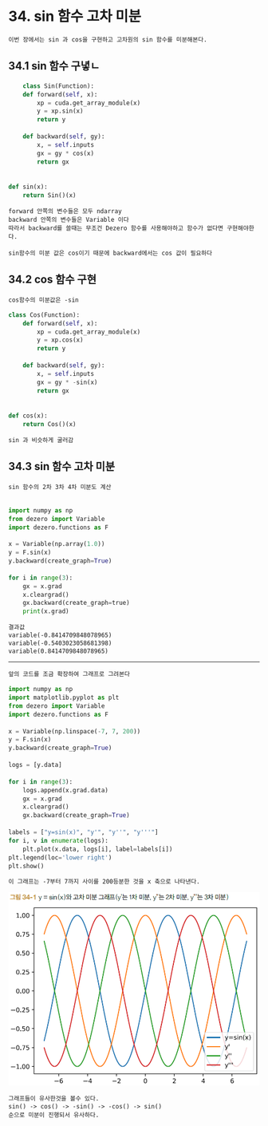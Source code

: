 # 34.  sin 함수 고차 미분

    이번 장에서는 sin 과 cos을 구현하고 고차원의 sin 함수를 미분해본다.


## 34.1 sin 함수 구녛ㄴ

```python
    class Sin(Function):
    def forward(self, x):
        xp = cuda.get_array_module(x)
        y = xp.sin(x)
        return y

    def backward(self, gy):
        x, = self.inputs
        gx = gy * cos(x)
        return gx


def sin(x):
    return Sin()(x)
```

    forward 안쪽의 변수들은 모두 ndarray
    backward 안쪽의 변수들은 Variable 이다
    따라서 backward를 쓸때는 무조건 Dezero 함수를 사용해야하고 함수가 없다면 구현해야한다.

    sin함수의 미분 값은 cos이기 때문에 backward에서는 cos 값이 필요하다


## 34.2 cos 함수 구현

    cos함수의 미분값은 -sin

```python
class Cos(Function):
    def forward(self, x):
        xp = cuda.get_array_module(x)
        y = xp.cos(x)
        return y

    def backward(self, gy):
        x, = self.inputs
        gx = gy * -sin(x)
        return gx


def cos(x):
    return Cos()(x)


```

    sin 과 비슷하게 굴러감


## 34.3  sin 함수 고차 미분

    sin 함수의 2차 3차 4차 미분도 계산

```python

import numpy as np
from dezero import Variable
import dezero.functions as F

x = Variable(np.array(1.0))
y = F.sin(x)
y.backward(create_graph=True)

for i in range(3):
    gx = x.grad
    x.cleargrad()
    gx.backward(create_graph=true)
    print(x.grad)
```

    결과값
    variable(-0.8414709848078965)
    variable(-0.5403023058681398)
    variable(0.8414709848078965)


----

    앞의 코드를 조금 확장하여 그래프로 그려본다

```python
import numpy as np
import matplotlib.pyplot as plt
from dezero import Variable
import dezero.functions as F

x = Variable(np.linspace(-7, 7, 200))
y = F.sin(x)
y.backward(create_graph=True)

logs = [y.data]

for i in range(3):
    logs.append(x.grad.data)
    gx = x.grad
    x.cleargrad()
    gx.backward(create_graph=True)

labels = ["y=sin(x)", "y'", "y''", "y'''"]
for i, v in enumerate(logs):
    plt.plot(x.data, logs[i], label=labels[i])
plt.legend(loc='lower right')
plt.show()
```

    이 그래프는 -7부터 7까지 사이를 200등분한 것을 x 축으로 나타낸다.

![그림34-1](./img/그림%2034-1.png)

    그래프들이 유사한것을 볼수 있다.
    sin() -> cos() -> -sin() -> -cos() -> sin()
    순으로 미분이 진행되서 유사하다.